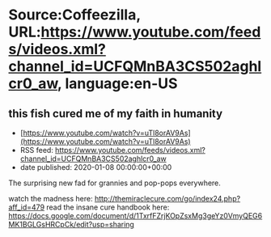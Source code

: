 # Source:Coffeezilla, URL:https://www.youtube.com/feeds/videos.xml?channel_id=UCFQMnBA3CS502aghlcr0_aw, language:en-US

## this fish cured me of my faith in humanity
 - [https://www.youtube.com/watch?v=uTl8orAV9As](https://www.youtube.com/watch?v=uTl8orAV9As)
 - RSS feed: https://www.youtube.com/feeds/videos.xml?channel_id=UCFQMnBA3CS502aghlcr0_aw
 - date published: 2020-01-08 00:00:00+00:00

The surprising new fad for grannies and pop-pops everywhere.

watch the madness here: http://themiraclecure.com/go/index24.php?aff_id=479
read the insane cure handbook here: https://docs.google.com/document/d/1TxrfFZrjKOpZsxMg3geYz0VmyQEG6MK1BGLGsHRCpCk/edit?usp=sharing

